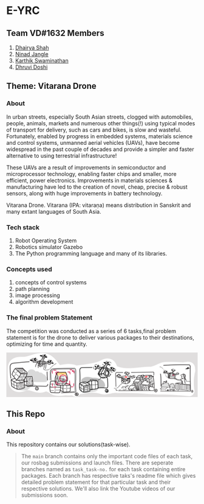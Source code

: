 # E-YRC
## Team VD#1632 Members
1. [Dhairya Shah](https://github.com/dhairyashah1) 
1. [Ninad Jangle](https://github.com/ninja3011)
1. [Karthik Swaminathan](https://github.com/kart1802)
1. [Dhruvi Doshi](https://github.com/dhruvi29)

## Theme: Vitarana Drone

### About
In urban streets, especially South Asian streets, clogged with automobiles, people, animals, markets and numerous other things(!) using typical modes of transport for delivery, such as cars and bikes, is slow and wasteful. Fortunately, enabled by progress in embedded systems, materials science and control systems, unmanned aerial vehicles (UAVs), have become widespread in the past couple of decades and provide a simpler and faster alternative to using terrestrial infrastructure!

These UAVs are a result of improvements in semiconductor and microprocessor technology, enabling faster chips and smaller, more efficient, power electronics. Improvements in materials sciences & manufacturing have led to the creation of novel, cheap, precise & robust sensors, along with huge improvements in battery technology. 

Vitarana Drone. Vitarana (IPA: vitaraṇa) means distribution in Sanskrit and many extant languages of South Asia.

### Tech stack
1. Robot Operating System
1. Robotics simulator Gazebo
1. The Python programming language and many of its libraries.

### Concepts used
1. concepts of control systems
1. path planning
1. image processing
1. algorithm development

### The final problem Statement
The competition was conducted as a series of 6 tasks,final problem statement is for the drone to deliver various packages to their destinations, optimizing for time and quantity.

![](./assets/theme_vd.png)

## This Repo

### About
This repository contains our solutions(task-wise).
> The `main` branch contains only the important code files of each task, our rosbag submissions and launch files.
> There are seperate branches named as `task_task-no.` for each task containing entire packages. 
> Each branch has respective taks's readme file which gives detailed problem statement for that particular task and their respective solutions.
> We'll also link the Youtube videos of our submissions soon.